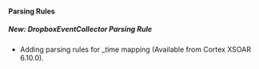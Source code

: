 #### Parsing Rules
##### New: DropboxEventCollector Parsing Rule
- Adding parsing rules for _time mapping (Available from Cortex XSOAR 6.10.0).
